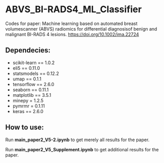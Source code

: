 # ABVS_BI-RADS4_ML_Classifier
Codes for paper: Machine learning based on automated breast volumescanner (ABVS) radiomics for differential diagnosisof benign and malignant BI-RADS 4 lesions. https://doi.org/10.1002/ima.22724

## Dependecies:
* scikit-learn == 1.0.2
* eli5 == 0.11.0
* statsmodels == 0.12.2
* umap == 0.1.1
* tensorflow == 2.6.0
* seaborn == 0.11.1
* matplotlib == 3.5.1
* minepy = 1.2.5
* pymrmr = 0.1.11
* keras == 2.6.0

## How to use:

Run **main_paper2_V5-2.ipynb** to get merely all results for the paper.

Run **main_paper2_V5_Supplement.ipynb** to get additional results for the paper.
